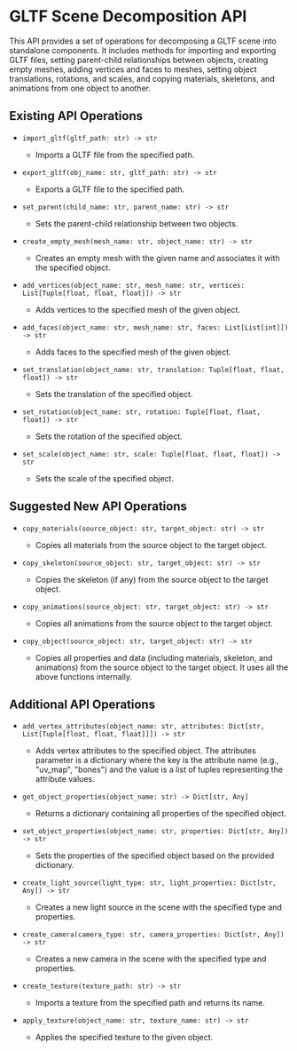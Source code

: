# GLTF Scene Decomposition API

This API provides a set of operations for decomposing a GLTF scene into standalone components. It includes methods for importing and exporting GLTF files, setting parent-child relationships between objects, creating empty meshes, adding vertices and faces to meshes, setting object translations, rotations, and scales, and copying materials, skeletons, and animations from one object to another.

## Existing API Operations

- `import_gltf(gltf_path: str) -> str`
  - Imports a GLTF file from the specified path.
  
- `export_gltf(obj_name: str, gltf_path: str) -> str`
  - Exports a GLTF file to the specified path.
  
- `set_parent(child_name: str, parent_name: str) -> str`
  - Sets the parent-child relationship between two objects.
  
- `create_empty_mesh(mesh_name: str, object_name: str) -> str`
  - Creates an empty mesh with the given name and associates it with the specified object.
  
- `add_vertices(object_name: str, mesh_name: str, vertices: List[Tuple[float, float, float]]) -> str`
  - Adds vertices to the specified mesh of the given object.
  
- `add_faces(object_name: str, mesh_name: str, faces: List[List[int]]) -> str`
  - Adds faces to the specified mesh of the given object.
  
- `set_translation(object_name: str, translation: Tuple[float, float, float]) -> str`
  - Sets the translation of the specified object.
  
- `set_rotation(object_name: str, rotation: Tuple[float, float, float]) -> str`
  - Sets the rotation of the specified object.
  
- `set_scale(object_name: str, scale: Tuple[float, float, float]) -> str`
  - Sets the scale of the specified object.

## Suggested New API Operations

- `copy_materials(source_object: str, target_object: str) -> str`
  - Copies all materials from the source object to the target object.
  
- `copy_skeleton(source_object: str, target_object: str) -> str`
  - Copies the skeleton (if any) from the source object to the target object.
  
- `copy_animations(source_object: str, target_object: str) -> str`
  - Copies all animations from the source object to the target object.
  
- `copy_object(source_object: str, target_object: str) -> str`
  - Copies all properties and data (including materials, skeleton, and animations) from the source object to the target object. It uses all the above functions internally.

## Additional API Operations

- `add_vertex_attributes(object_name: str, attributes: Dict[str, List[Tuple[float, float, float]]]) -> str`
  - Adds vertex attributes to the specified object. The attributes parameter is a dictionary where the key is the attribute name (e.g., "uv_map", "bones") and the value is a list of tuples representing the attribute values.

- `get_object_properties(object_name: str) -> Dict[str, Any]`
  - Returns a dictionary containing all properties of the specified object.

- `set_object_properties(object_name: str, properties: Dict[str, Any]) -> str`
  - Sets the properties of the specified object based on the provided dictionary.

- `create_light_source(light_type: str, light_properties: Dict[str, Any]) -> str`
  - Creates a new light source in the scene with the specified type and properties.

- `create_camera(camera_type: str, camera_properties: Dict[str, Any]) -> str`
  - Creates a new camera in the scene with the specified type and properties.

- `create_texture(texture_path: str) -> str`
  - Imports a texture from the specified path and returns its name.

- `apply_texture(object_name: str, texture_name: str) -> str`
  - Applies the specified texture to the given object.